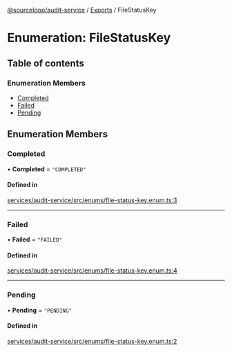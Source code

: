 [@sourceloop/audit-service](../README.md) / [Exports](../modules.md) / FileStatusKey

# Enumeration: FileStatusKey

## Table of contents

### Enumeration Members

- [Completed](FileStatusKey.md#completed)
- [Failed](FileStatusKey.md#failed)
- [Pending](FileStatusKey.md#pending)

## Enumeration Members

### Completed

• **Completed** = ``"COMPLETED"``

#### Defined in

[services/audit-service/src/enums/file-status-key.enum.ts:3](https://github.com/sourcefuse/loopback4-microservice-catalog/blob/00e854d46/services/audit-service/src/enums/file-status-key.enum.ts#L3)

___

### Failed

• **Failed** = ``"FAILED"``

#### Defined in

[services/audit-service/src/enums/file-status-key.enum.ts:4](https://github.com/sourcefuse/loopback4-microservice-catalog/blob/00e854d46/services/audit-service/src/enums/file-status-key.enum.ts#L4)

___

### Pending

• **Pending** = ``"PENDING"``

#### Defined in

[services/audit-service/src/enums/file-status-key.enum.ts:2](https://github.com/sourcefuse/loopback4-microservice-catalog/blob/00e854d46/services/audit-service/src/enums/file-status-key.enum.ts#L2)

